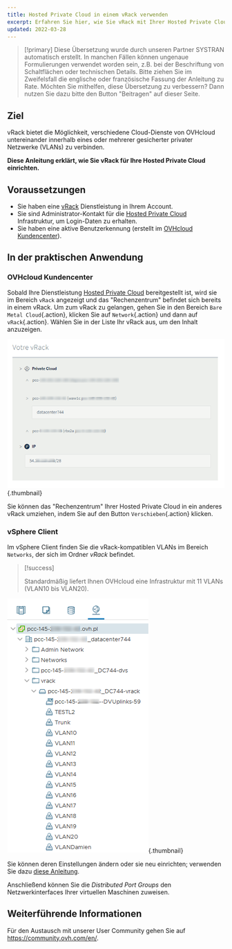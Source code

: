 ```yaml
---
title: Hosted Private Cloud in einem vRack verwenden
excerpt: Erfahren Sie hier, wie Sie vRack mit Ihrer Hosted Private Cloud verwenden
updated: 2022-03-28
---
```


> [!primary]
> Diese Übersetzung wurde durch unseren Partner SYSTRAN automatisch erstellt. In manchen Fällen können ungenaue Formulierungen verwendet worden sein, z.B. bei der Beschriftung von Schaltflächen oder technischen Details. Bitte ziehen Sie im Zweifelsfall die englische oder französische Fassung der Anleitung zu Rate. Möchten Sie mithelfen, diese Übersetzung zu verbessern? Dann nutzen Sie dazu bitte den Button "Beitragen" auf dieser Seite.
>

## Ziel

vRack bietet die Möglichkeit, verschiedene Cloud-Dienste von OVHcloud untereinander innerhalb eines oder mehrerer gesicherter privater Netzwerke (VLANs) zu verbinden.

**Diese Anleitung erklärt, wie Sie vRack für Ihre Hosted Private Cloud einrichten.**

## Voraussetzungen

- Sie haben eine [vRack](https://www.ovh.de/loesungen/vrack/) Dienstleistung in Ihrem Account.
- Sie sind Administrator-Kontakt für die [Hosted Private Cloud](https://www.ovhcloud.com/de/enterprise/products/hosted-private-cloud/) Infrastruktur, um Login-Daten zu erhalten.
- Sie haben eine aktive Benutzerkennung (erstellt im [OVHcloud Kundencenter](https://www.ovh.com/auth/?action=gotomanager&from=https://www.ovh.de/&ovhSubsidiary=de)).

## In der praktischen Anwendung

### OVHcloud Kundencenter

Sobald Ihre Dienstleistung [Hosted Private Cloud](https://www.ovhcloud.com/de/enterprise/products/hosted-private-cloud/) bereitgestellt ist, wird sie im Bereich `vRack` angezeigt und das "Rechenzentrum" befindet sich bereits in einem vRack. Um zum vRack zu gelangen, gehen Sie in den Bereich `Bare Metal Cloud`{.action}, klicken Sie auf `Network`{.action} und dann auf `vRack`{.action}. Wählen Sie in der Liste Ihr vRack aus, um den Inhalt anzuzeigen.

![Rechenzentrum](images/vRackDatacenter.PNG){.thumbnail}

Sie können das "Rechenzentrum" Ihrer Hosted Private Cloud in ein anderes vRack umziehen, indem Sie auf den Button `Verschieben`{.action} klicken.

### vSphere Client

Im vSphere Client finden Sie die vRack-kompatiblen VLANs im Bereich `Networks`, der sich im Ordner *vRack* befindet.

> [!success]
>
> Standardmäßig liefert Ihnen OVHcloud eine Infrastruktur mit 11 VLANs (VLAN10 bis VLAN20).
>

![VLAN](images/vRackVsphere.png){.thumbnail}

Sie können deren Einstellungen ändern oder sie neu einrichten; verwenden Sie dazu [diese Anleitung](/pages/hosted_private_cloud/hosted_private_cloud_powered_by_vmware/creation_vlan).

Anschließend können Sie die *Distributed Port Groups* den Netzwerkinterfaces Ihrer virtuellen Maschinen zuweisen.

## Weiterführende Informationen

Für den Austausch mit unserer User Community gehen Sie auf <https://community.ovh.com/en/>.
